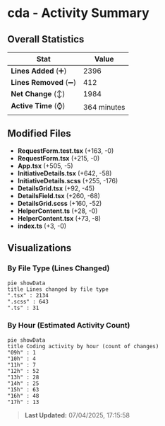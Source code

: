 # cda - Activity Summary 

## Overall Statistics

| Stat                   | Value                                                             |
| ---------------------- | ----------------------------------------------------------------- |
| **Lines Added** (➕)   | 2396                                          |
| **Lines Removed** (➖) | 412                                        |
| **Net Change** (↕)    | 1984                |
| **Active Time** (⌚)   | 364 minutes |


## Modified Files
- **RequestForm.test.tsx** (+163, -0)
- **RequestForm.tsx** (+215, -0)
- **App.tsx** (+505, -5)
- **InitiativeDetails.tsx** (+642, -58)
- **InitiativeDetails.scss** (+255, -176)
- **DetailsGrid.tsx** (+92, -45)
- **DetailsField.tsx** (+260, -68)
- **DetailsGrid.scss** (+160, -52)
- **HelperContent.ts** (+28, -0)
- **HelperContent.tsx** (+73, -8)
- **index.ts** (+3, -0)

## Visualizations

### By File Type (Lines Changed)

```mermaid
pie showData
title Lines changed by file type
".tsx" : 2134
".scss" : 643
".ts" : 31
```

### By Hour (Estimated Activity Count)

```mermaid
pie showData
title Coding activity by hour (count of changes)
"09h" : 1
"10h" : 4
"11h" : 7
"12h" : 52
"13h" : 28
"14h" : 25
"15h" : 63
"16h" : 48
"17h" : 13
```


> **Last Updated:** 07/04/2025, 17:15:58